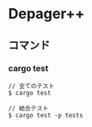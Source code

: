 # Depager++

## コマンド

### cargo test

```
// 全てのテスト
$ cargo test

// 結合テスト
$ cargo test -p tests
```
